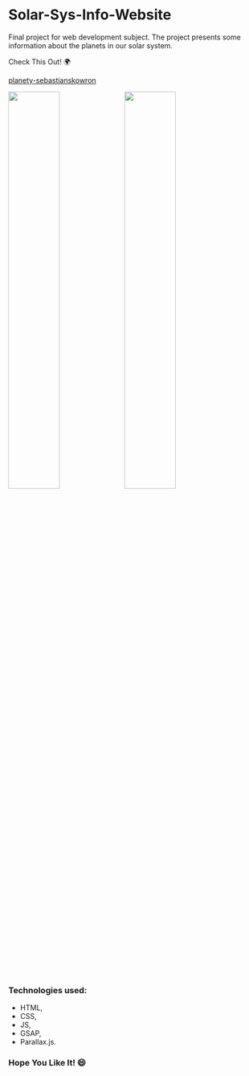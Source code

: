 # Solar-Sys-Info-Website

Final project for web development subject. 
The project presents some information about the planets in our solar system.

Check This Out! :earth_africa:

<a href="https://planety-sebastianskowron.netlify.app/" target="blank_">planety-sebastianskowron</a>

<img src="src/images/readme-front.png" width="45%"></img>
<img src="src/images/readme-earth.png" width="45%"></img>

### Technologies used: 
- HTML, 
- CSS, 
- JS, 
- GSAP, 
- Parallax.js. 

### Hope You Like It! :smile:
